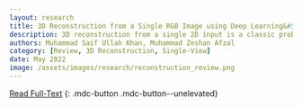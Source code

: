```yaml
---
layout: research
title: 3D Reconstruction from a Single RGB Image using Deep Learning&#58; A Review
description: 3D reconstruction from a single 2D input is a classic problem in the field of computer vision. With the advancements in deep learning, the performance of 3D reconstruction has also significantly improved. The reconstruction task is more difficult for objects with no textures or complex deformations. This paper serves as a review of recent literature on 3D reconstruction from a single view, with a focus on deep learning methods from 2018 to 2021. Due to lack of standard datasets or 3D shape representation methods, it is hard make direct comparisons between all reviewed methods. However, this paper reviews different approaches for reconstructing 3d shape as depth maps, surface normals, point clouds and meshes; along with various loss functions and evaluation metrics used to train and evaluate these methods.
authors: Muhammad Saif Ullah Khan, Muhammad Zeshan Afzal
category: [Review, 3D Reconstruction, Single-View]
date: May 2022
image: /assets/images/research/reconstruction_review.png
---
```


[Read Full-Text](#)
{: .mdc-button .mdc-button--unelevated}
